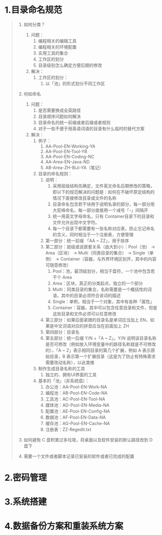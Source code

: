 # 1.目录命名规范

> 1. 如何分类？
>    1. 问题：
>       1. 编程相关的编辑工具
>       2. 编程相关的环境配置
>       3. 实用工具的集合
>       4. 工作区的划分
>       5. 目录级别怎么确定方便后期的修改
>    2. 解决：
>       1. 工作区的划分：
>          1. 以「池」的形式划分不同工作区
>
> 2. 何如命名
>    1. 问题：
>       1. 是否需要换成全英路径
>       2. 目录顺序问题如何解决
>       3. 目录命名的统一前缀或者后缀或者规则
>       4. 对于一些不便于用英语词语的目录有什么临时的替代方案
>    2. 解决：
>       1. 例子：
>          1. AA-Pool-EN-Working-YA
>          2. AA-Pool-EN-Tool-YB
>          3. AA-Pool-EN-Coding-NC
>          4. AA-Area-EN-Java-ND
>          5. AB-Area-ZH-BiJi-YA（笔记）
>       2. 目录的命名规则：
>          1. 说明：
>             1. 采用层级结构先确定，文件英文命名后期修改的策略，即以下的规范解决的问题是：如何在不破坏原定结构的情况下直接修改目录或文件的名称
>             2. 目录命名包含若干块用于说明名录的部分，每一部分用大驼峰命名，每一部分直接用一个减号「-」间隔开
>             3. 统一用英文字母命名，只有 Container目录下的目录和文件允许出现中文字符。
>             4. 每一个目录下都需要有一张名称对应表，防止忘记命名的含义，同时相当于一个注册表，方便管理
>          2. 第一部分：统一前缀 「AA ~ ZZ」，用于排序
>          3. 第二部分：层级或说嵌套关系（由大到小）：Pool（池） -> Area（区块） -> Multi（同类目录的集合） -> Single（单例） -> Container（容器，与外界环境区别开，其中的内容可随意修改）
>             1. Pool：池，最顶级划分，相当于盘符，一个池中包含若干个 Area
>             2. Area：区块，真正的分类起点，独立的一个部分
>             3. Multi：同类目录的集合，名称需要是一个概括性的词语，其中的目录必须符合该词的描述
>             4. Single：单例，相当于一个对象，其中有各种「属性」
>             5. Container：容器，其中可以包含任意目录和文件，但是这些目录和文件必须可以任意修改
>          4. 第三部分：如果后面紧跟的目录名是单词应当加上 EN，如果是中文词语对应的拼音应当在前面加上 ZH
>          5. 第四部分：目录名
>          6. 第五部分：统一后缀 Y/N +「A ~ Z」。Y/N 说明该目录名称是否可修改（例如放入环境变量中的路径名称就是不可修改的），「A ~ Z」表示相同目录的第几个扩展，例如 A 表示原始目录，B 表示第一个扩展目录（这是为了防止有特殊需求需要改动名称），以此类推
>       3. 制作生成目录名称的工具
>          1. 独立的、拥有UI界面的工具
>       4. 基本的「池」（非系统盘）：
>          1. 办公池：AA-Pool-EN-Work-NA
>          2. 编程池：AB-Pool-EN-Code-NA
>          3. 工具池：AC-Pool-EN-Tool-NA
>          4. 媒体池：AD-Pool-EN-Media-NA
>          5. 配置池：AE-Pool-EN-Config-NA
>          6. 数据池：AF-Pool-EN-Data-NA
>          7. 缓存池：AG-Pool-EN-Cache-NA
>          8. 注册表：ZZ-Regedit.txt
> 3. 如何避免 C 盘积累过多垃圾，将桌面以及软件安装的默认路径改到 D 盘下
> 4. 需要一个文件或者脚本记录已安装的软件或者已完成的配置

# 2.密码管理

# 3.系统搭建

# 4.数据备份方案和重装系统方案